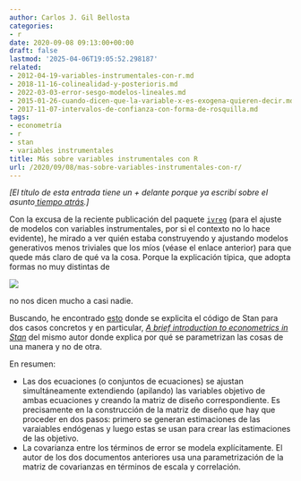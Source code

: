 ```yaml
---
author: Carlos J. Gil Bellosta
categories:
- r
date: 2020-09-08 09:13:00+00:00
draft: false
lastmod: '2025-04-06T19:05:52.298187'
related:
- 2012-04-19-variables-instrumentales-con-r.md
- 2018-11-16-colinealidad-y-posterioris.md
- 2022-03-03-error-sesgo-modelos-lineales.md
- 2015-01-26-cuando-dicen-que-la-variable-x-es-exogena-quieren-decir.md
- 2017-11-07-intervalos-de-confianza-con-forma-de-rosquilla.md
tags:
- econometría
- r
- stan
- variables instrumentales
title: Más sobre variables instrumentales con R
url: /2020/09/08/mas-sobre-variables-instrumentales-con-r/
---
```


_[El título de esta entrada tiene un + delante porque ya escribí sobre el asunto[ tiempo atrás](https://datanalytics.com/2012/04/19/variables-instrumentales-con-r/).]_

Con la excusa de la reciente publicación del paquete [`ivreg`](https://CRAN.R-project.org/package=ivreg) (para el ajuste de modelos con variables instrumentales, por si el contexto no lo hace evidente),  he mirado a ver quién estaba construyendo y ajustando modelos generativos menos triviales que los míos (véase el enlace anterior) para que quede más claro de qué va la cosa. Porque la explicación típica, que adopta formas no muy distintas de

![](/wp-uploads/2020/09/iv_j_fox.png#center)

no nos dicen mucho a casi nadie.

Buscando, he encontrado [esto](https://modernstatisticalworkflow.blogspot.com/2017/11/bayesian-instrumental-variables-with.html) donde se explicita el código de Stan para dos casos concretos y en particular, _[A brief introduction to econometrics in Stan](https://khakieconomics.github.io/stanecon_short_course/Shortcourse.pdf)_ del mismo autor donde explica por qué se parametrizan las cosas de una manera y no de otra.

En resumen:

* Las dos ecuaciones (o conjuntos de ecuaciones) se ajustan simultáneamente extendiendo (apilando) las variables objetivo de ambas ecuaciones y creando la matriz de diseño correspondiente. Es precisamente en la construcción de la matriz de diseño que hay que proceder en dos pasos: primero se generan estimaciones de las varaiables endógenas y luego estas se usan para crear las estimaciones de las objetivo.
* La covarianza entre los términos de error se modela explícitamente. El autor de los dos documentos anteriores usa una parametrización de la matriz de covarianzas en términos de escala y correlación.